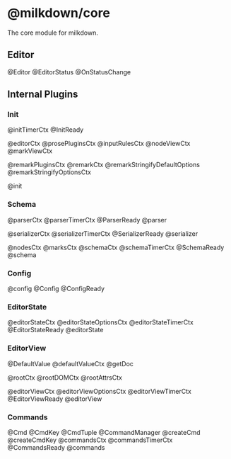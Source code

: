 # @milkdown/core

The core module for milkdown.

## Editor

@Editor
@EditorStatus
@OnStatusChange

## Internal Plugins

### Init

@initTimerCtx
@InitReady

@editorCtx
@prosePluginsCtx
@inputRulesCtx
@nodeViewCtx
@markViewCtx

@remarkPluginsCtx
@remarkCtx
@remarkStringifyDefaultOptions
@remarkStringifyOptionsCtx

@init

### Schema

@parserCtx
@parserTimerCtx
@ParserReady
@parser

@serializerCtx
@serializerTimerCtx
@SerializerReady
@serializer

@nodesCtx
@marksCtx
@schemaCtx
@schemaTimerCtx
@SchemaReady
@schema

### Config

@config
@Config
@ConfigReady

### EditorState

@editorStateCtx
@editorStateOptionsCtx
@editorStateTimerCtx
@EditorStateReady
@editorState

### EditorView

@DefaultValue
@defaultValueCtx
@getDoc

@rootCtx
@rootDOMCtx
@rootAttrsCtx

@editorViewCtx
@editorViewOptionsCtx
@editorViewTimerCtx
@EditorViewReady
@editorView

### Commands

@Cmd
@CmdKey
@CmdTuple
@CommandManager
@createCmd
@createCmdKey
@commandsCtx
@commandsTimerCtx
@CommandsReady
@commands
